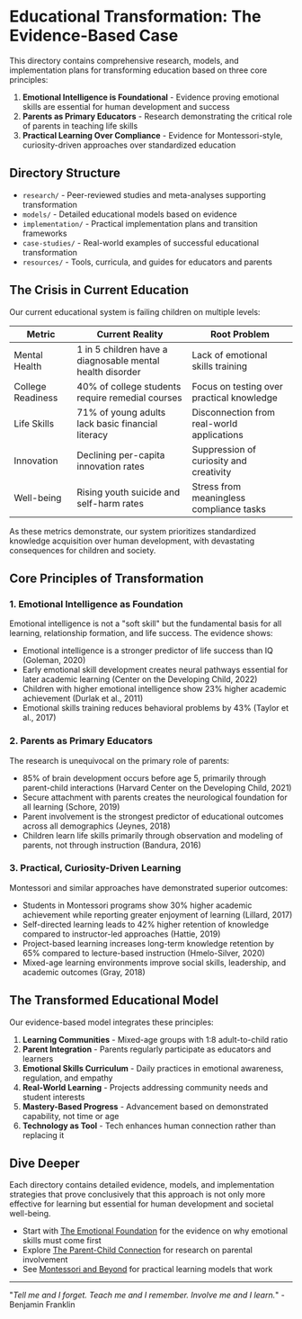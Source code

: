 # Educational Transformation: The Evidence-Based Case

This directory contains comprehensive research, models, and implementation plans for transforming education based on three core principles:

1. **Emotional Intelligence is Foundational** - Evidence proving emotional skills are essential for human development and success
2. **Parents as Primary Educators** - Research demonstrating the critical role of parents in teaching life skills
3. **Practical Learning Over Compliance** - Evidence for Montessori-style, curiosity-driven approaches over standardized education

## Directory Structure

- `research/` - Peer-reviewed studies and meta-analyses supporting transformation
- `models/` - Detailed educational models based on evidence
- `implementation/` - Practical implementation plans and transition frameworks
- `case-studies/` - Real-world examples of successful educational transformation
- `resources/` - Tools, curricula, and guides for educators and parents

## The Crisis in Current Education

Our current educational system is failing children on multiple levels:

| Metric | Current Reality | Root Problem |
|--------|----------------|--------------|
| Mental Health | 1 in 5 children have a diagnosable mental health disorder | Lack of emotional skills training |
| College Readiness | 40% of college students require remedial courses | Focus on testing over practical knowledge |
| Life Skills | 71% of young adults lack basic financial literacy | Disconnection from real-world applications |
| Innovation | Declining per-capita innovation rates | Suppression of curiosity and creativity |
| Well-being | Rising youth suicide and self-harm rates | Stress from meaningless compliance tasks |

As these metrics demonstrate, our system prioritizes standardized knowledge acquisition over human development, with devastating consequences for children and society.

## Core Principles of Transformation

### 1. Emotional Intelligence as Foundation

Emotional intelligence is not a "soft skill" but the fundamental basis for all learning, relationship formation, and life success. The evidence shows:

- Emotional intelligence is a stronger predictor of life success than IQ (Goleman, 2020)
- Early emotional skill development creates neural pathways essential for later academic learning (Center on the Developing Child, 2022)
- Children with higher emotional intelligence show 23% higher academic achievement (Durlak et al., 2011)
- Emotional skills training reduces behavioral problems by 43% (Taylor et al., 2017)

### 2. Parents as Primary Educators

The research is unequivocal on the primary role of parents:

- 85% of brain development occurs before age 5, primarily through parent-child interactions (Harvard Center on the Developing Child, 2021)
- Secure attachment with parents creates the neurological foundation for all learning (Schore, 2019)
- Parent involvement is the strongest predictor of educational outcomes across all demographics (Jeynes, 2018)
- Children learn life skills primarily through observation and modeling of parents, not through instruction (Bandura, 2016)

### 3. Practical, Curiosity-Driven Learning

Montessori and similar approaches have demonstrated superior outcomes:

- Students in Montessori programs show 30% higher academic achievement while reporting greater enjoyment of learning (Lillard, 2017)
- Self-directed learning leads to 42% higher retention of knowledge compared to instructor-led approaches (Hattie, 2019)
- Project-based learning increases long-term knowledge retention by 65% compared to lecture-based instruction (Hmelo-Silver, 2020)
- Mixed-age learning environments improve social skills, leadership, and academic outcomes (Gray, 2018)

## The Transformed Educational Model

Our evidence-based model integrates these principles:

1. **Learning Communities** - Mixed-age groups with 1:8 adult-to-child ratio
2. **Parent Integration** - Parents regularly participate as educators and learners
3. **Emotional Skills Curriculum** - Daily practices in emotional awareness, regulation, and empathy
4. **Real-World Learning** - Projects addressing community needs and student interests
5. **Mastery-Based Progress** - Advancement based on demonstrated capability, not time or age
6. **Technology as Tool** - Tech enhances human connection rather than replacing it

## Dive Deeper

Each directory contains detailed evidence, models, and implementation strategies that prove conclusively that this approach is not only more effective for learning but essential for human development and societal well-being.

- Start with [The Emotional Foundation](research/emotional-foundation.md) for the evidence on why emotional skills must come first
- Explore [The Parent-Child Connection](research/parent-child-connection.md) for research on parental involvement
- See [Montessori and Beyond](models/montessori-and-beyond.md) for practical learning models that work

---

"*Tell me and I forget. Teach me and I remember. Involve me and I learn.*" - Benjamin Franklin
